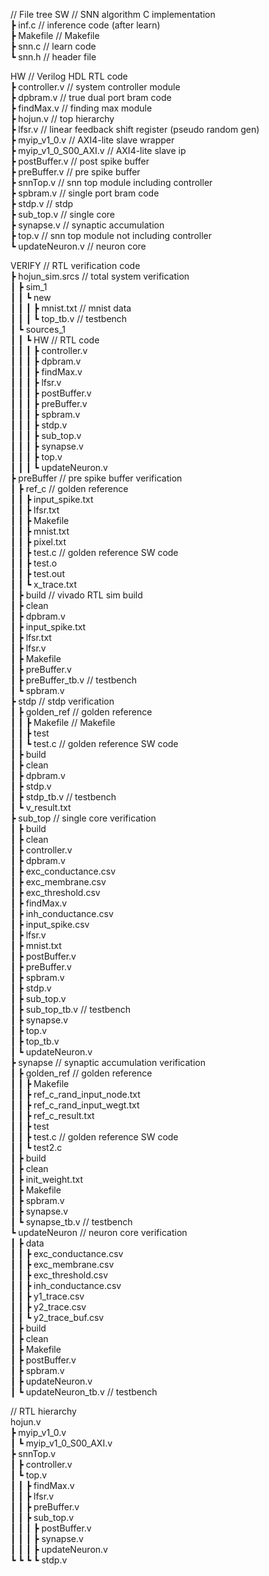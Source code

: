 // File tree
SW                        // SNN algorithm C implementation  
┣ inf.c                   // inference code (after learn)  
┣ Makefile                // Makefile  
┣ snn.c                   // learn code  
┗ snn.h                   // header file  

HW                        // Verilog HDL RTL code  
┣ controller.v            // system controller module  
┣ dpbram.v                // true dual port bram code  
┣ findMax.v               // finding max module  
┣ hojun.v                 // top hierarchy  
┣ lfsr.v                  // linear feedback shift register (pseudo random gen)  
┣ myip_v1_0.v             // AXI4-lite slave wrapper    
┣ myip_v1_0_S00_AXI.v     // AXI4-lite slave ip    
┣ postBuffer.v            // post spike buffer    
┣ preBuffer.v             // pre spike buffer    
┣ snnTop.v                // snn top module including controller    
┣ spbram.v                // single port bram code    
┣ stdp.v                  // stdp     
┣ sub_top.v               // single core    
┣ synapse.v               // synaptic accumulation    
┣ top.v                   // snn top module not including controller    
┗ updateNeuron.v          // neuron core    
    
VERIFY                    // RTL verification code    
┣ hojun_sim.srcs          // total system verification               
┃ ┣ sim_1    
┃ ┃ ┗ new    
┃ ┃ ┃ ┣ mnist.txt         // mnist data    
┃ ┃ ┃ ┗ top_tb.v          // testbench    
┃ ┗ sources_1    
┃ ┃ ┗ HW                  // RTL code    
┃ ┃ ┃ ┣ controller.v  
┃ ┃ ┃ ┣ dpbram.v  
┃ ┃ ┃ ┣ findMax.v  
┃ ┃ ┃ ┣ lfsr.v  
┃ ┃ ┃ ┣ postBuffer.v  
┃ ┃ ┃ ┣ preBuffer.v  
┃ ┃ ┃ ┣ spbram.v  
┃ ┃ ┃ ┣ stdp.v  
┃ ┃ ┃ ┣ sub_top.v  
┃ ┃ ┃ ┣ synapse.v  
┃ ┃ ┃ ┣ top.v  
┃ ┃ ┃ ┗ updateNeuron.v  
┣ preBuffer               // pre spike buffer verification  
┃ ┣ ref_c                 // golden reference  
┃ ┃ ┣ input_spike.txt  
┃ ┃ ┣ lfsr.txt  
┃ ┃ ┣ Makefile  
┃ ┃ ┣ mnist.txt  
┃ ┃ ┣ pixel.txt  
┃ ┃ ┣ test.c              // golden reference SW code  
┃ ┃ ┣ test.o  
┃ ┃ ┣ test.out  
┃ ┃ ┗ x_trace.txt  
┃ ┣ build                 // vivado RTL sim build  
┃ ┣ clean  
┃ ┣ dpbram.v  
┃ ┣ input_spike.txt  
┃ ┣ lfsr.txt  
┃ ┣ lfsr.v  
┃ ┣ Makefile  
┃ ┣ preBuffer.v  
┃ ┣ preBuffer_tb.v        // testbench  
┃ ┗ spbram.v  
┣ stdp                    // stdp verification  
┃ ┣ golden_ref            // golden reference  
┃ ┃ ┣ Makefile            // Makefile  
┃ ┃ ┣ test  
┃ ┃ ┗ test.c              // golden reference SW code  
┃ ┣ build  
┃ ┣ clean  
┃ ┣ dpbram.v  
┃ ┣ stdp.v  
┃ ┣ stdp_tb.v             // testbench  
┃ ┗ v_result.txt  
┣ sub_top                 // single core verification  
┃ ┣ build  
┃ ┣ clean  
┃ ┣ controller.v  
┃ ┣ dpbram.v  
┃ ┣ exc_conductance.csv  
┃ ┣ exc_membrane.csv  
┃ ┣ exc_threshold.csv  
┃ ┣ findMax.v  
┃ ┣ inh_conductance.csv  
┃ ┣ input_spike.csv  
┃ ┣ lfsr.v  
┃ ┣ mnist.txt  
┃ ┣ postBuffer.v  
┃ ┣ preBuffer.v  
┃ ┣ spbram.v  
┃ ┣ stdp.v  
┃ ┣ sub_top.v  
┃ ┣ sub_top_tb.v          // testbench  
┃ ┣ synapse.v  
┃ ┣ top.v  
┃ ┣ top_tb.v  
┃ ┗ updateNeuron.v  
┣ synapse                 // synaptic accumulation verification  
┃ ┣ golden_ref            // golden reference  
┃ ┃ ┣ Makefile  
┃ ┃ ┣ ref_c_rand_input_node.txt  
┃ ┃ ┣ ref_c_rand_input_wegt.txt  
┃ ┃ ┣ ref_c_result.txt  
┃ ┃ ┣ test  
┃ ┃ ┣ test.c              // golden reference SW code  
┃ ┃ ┗ test2.c  
┃ ┣ build  
┃ ┣ clean  
┃ ┣ init_weight.txt  
┃ ┣ Makefile  
┃ ┣ spbram.v  
┃ ┣ synapse.v  
┃ ┗ synapse_tb.v          // testbench  
┗ updateNeuron            // neuron core verification  
┃ ┣ data  
┃ ┃ ┣ exc_conductance.csv  
┃ ┃ ┣ exc_membrane.csv  
┃ ┃ ┣ exc_threshold.csv  
┃ ┃ ┣ inh_conductance.csv  
┃ ┃ ┣ y1_trace.csv  
┃ ┃ ┣ y2_trace.csv  
┃ ┃ ┗ y2_trace_buf.csv  
┃ ┣ build  
┃ ┣ clean  
┃ ┣ Makefile  
┃ ┣ postBuffer.v  
┃ ┣ spbram.v  
┃ ┣ updateNeuron.v  
┃ ┗ updateNeuron_tb.v     // testbench  
  
// RTL hierarchy  
hojun.v  
┣ myip_v1_0.v       
┃ ┗ myip_v1_0_S00_AXI.v    
┣ snnTop.v    
┃ ┣ controller.v   
┃ ┗ top.v  
┃ ┃ ┣ findMax.v   
┃ ┃ ┣ lfsr.v   
┃ ┃ ┣ preBuffer.v    
┃ ┃ ┣ sub_top.v   
┃ ┃ ┃ ┣ postBuffer.v  
┃ ┃ ┃ ┣ synapse.v   
┃ ┃ ┃ ┣ updateNeuron.v      
┗ ┗ ┗ ┗ stdp.v   
